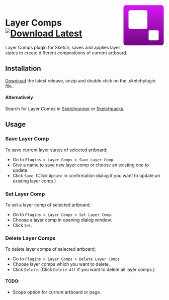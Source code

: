 <img src="https://github.com/ozgurgunes/Sketch-Layer-Comps/blob/master/assets/icon.png?raw=true" alt="Sketch Case Converter" width="128" align="right" />

# Layer Comps  [![Download Latest][image]][link]

[image]: https://img.shields.io/github/release/ozgurgunes/Sketch-Layer-Comps.svg?label=Download
[link]: https://github.com/ozgurgunes/Sketch-Layer-Comps/releases/latest/download/layer-comps.sketchplugin.zip

Layer Comps plugin for Sketch, saves and applies layer states to create different compositions of current artboard.

## Installation

[Download][link] the latest release, unzip and double click on the .sketchplugin file.

#### Alternatively

Search for Layer Comps in [Sketchrunner](http://sketchrunner.com/) or [Sketchpacks](https://sketchpacks.com/).

## Usage

### Save Layer Comp

To save current layer states of selected artboard;

* Go to ```Plugins > Layer Comps > Save Layer Comp```.
* Give a name to save new layer comp or choose an existing one to update.
* Click ```Save```. (Click ```Update``` in confirmation dialog if you want to update an existing layer comp.)

### Set Layer Comp

To set a layer comp of selected artboard;

* Go to ```Plugins > Layer Comps > Set Layer Comp```.
* Choose a layer comp in opening dialog window.
* Click ```Set```.

### Delete Layer Comps

To delete layer comps of selected artboard;

* Go to ```Plugins > Layer Comps > Delete Layer Comps```
* Choose layer comps which you want to delete.
* Click ```Delete```. (Click ```Delete All``` if you want to delete all layer comps.)

#### TODO:

* Scope option for current artboard or page.